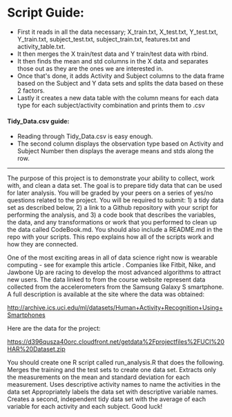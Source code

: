 Script Guide:
=====================
- First it reads in all the data necessary; X_train.txt, X_test.txt, Y_test.txt, Y_train.txt, subject_test.txt, subject_train.txt, features.txt and activity_table.txt.
- It then merges the X train/test data and Y train/test data with rbind.
- It then finds the mean and std columns in the X data and separates those out as they are the ones we are interested in.
- Once that's done, it adds Activity and Subject columns to the data frame based on the Subject and Y data sets and splits the data based on these 2 factors.
- Lastly it creates a new data table with the column means for each data type for each subject/activity combination and prints them to .csv

#### Tidy_Data.csv guide:

- Reading through Tidy_Data.csv is easy enough. 
- The second column displays the observation type based on Activity and Subject Number then displays the average means and stds along the row.

<hr>
The purpose of this project is to demonstrate your ability to collect, work with, and clean a data set. The goal is to prepare tidy data that can be used for later analysis. You will be graded by your peers on a series of yes/no questions related to the project. You will be required to submit: 1) a tidy data set as described below, 2) a link to a Github repository with your script for performing the analysis, and 3) a code book that describes the variables, the data, and any transformations or work that you performed to clean up the data called CodeBook.md. You should also include a README.md in the repo with your scripts. This repo explains how all of the scripts work and how they are connected.  

One of the most exciting areas in all of data science right now is wearable computing - see for example this article . Companies like Fitbit, Nike, and Jawbone Up are racing to develop the most advanced algorithms to attract new users. The data linked to from the course website represent data collected from the accelerometers from the Samsung Galaxy S smartphone. A full description is available at the site where the data was obtained: 

http://archive.ics.uci.edu/ml/datasets/Human+Activity+Recognition+Using+Smartphones 

Here are the data for the project: 

https://d396qusza40orc.cloudfront.net/getdata%2Fprojectfiles%2FUCI%20HAR%20Dataset.zip 

 You should create one R script called run_analysis.R that does the following. 
Merges the training and the test sets to create one data set.
Extracts only the measurements on the mean and standard deviation for each measurement. 
Uses descriptive activity names to name the activities in the data set
Appropriately labels the data set with descriptive variable names. 
Creates a second, independent tidy data set with the average of each variable for each activity and each subject. 
Good luck!
